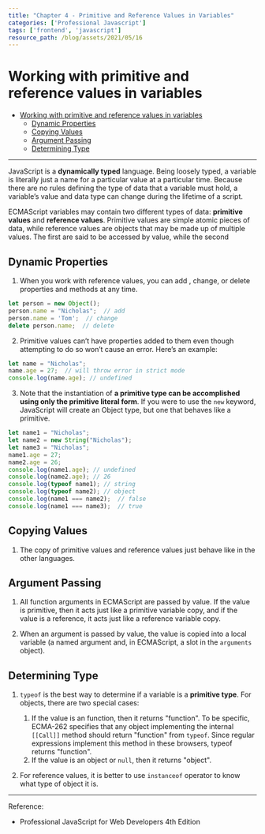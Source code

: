 ```yaml
---
title: "Chapter 4 - Primitive and Reference Values in Variables" 
categories: ['Professional Javascript']
tags: ['frontend', 'javascript']
resource_path: /blog/assets/2021/05/16
---
```


# Working with primitive and reference values in variables

- [Working with primitive and reference values in variables](#working-with-primitive-and-reference-values-in-variables)
  - [Dynamic Properties](#dynamic-properties)
  - [Copying Values](#copying-values)
  - [Argument Passing](#argument-passing)
  - [Determining Type](#determining-type)

---

JavaScript is a **dynamically typed** language. Being loosely typed, a variable is literally just a name for a particular value at a particular time. Because there are no rules defining the type of data that a variable must hold, a variable’s value and data type can change during the lifetime of a script. 

ECMAScript variables may contain two different types of data: **primitive values** and **reference values**. Primitive values are simple atomic pieces of data, while reference values are objects that may be made up of multiple values. The first are said to be accessed by value, while the second

## Dynamic Properties

1. When you work with reference values, you can add , change, or delete properties and methods at any time.
  ```js
  let person = new Object();
  person.name = "Nicholas";  // add
  person.name = 'Tom';  // change
  delete person.name;  // delete
  ```

2. Primitive values can’t have properties added to them even though attempting to do so won’t cause an error. Here’s an example: 
  ```js
  let name = "Nicholas";
  name.age = 27;  // will throw error in strict mode
  console.log(name.age); // undefined
  ```

3. Note that the instantiation of **a primitive type can be accomplished using only the primitive literal form**. If you were to use the `new` keyword, JavaScript will create an Object type, but one that behaves like a primitive. 
  ```js
  let name1 = "Nicholas";
  let name2 = new String("Nicholas");
  let name3 = "Nicholas";
  name1.age = 27;
  name2.age = 26;
  console.log(name1.age); // undefined
  console.log(name2.age); // 26
  console.log(typeof name1); // string
  console.log(typeof name2); // object
  console.log(name1 === name2);  // false
  console.log(name1 === name3);  // true
  ```

## Copying Values

1. The copy of primitive values and reference values just behave like in the other languages.

## Argument Passing

1. All function arguments in ECMAScript are passed by value. If the value is primitive, then it acts just like a primitive variable copy, and if the value is a reference, it acts just like a reference variable copy.

2. When an argument is passed by value, the value is copied into a local variable (a named argument and, in ECMAScript, a slot in the `arguments` object).

## Determining Type

1. `typeof` is the best way to determine if a variable is a **primitive type**. For objects, there are two special cases:
    1. If the value is an function, then it returns "function". To be specific, ECMA-262 specifies that any object implementing the internal `[[Call]]` method should return "function" from `typeof`. Since regular expressions implement this method in these browsers, typeof returns "function".
    2. If the value is an object or `null`, then it returns "object".

2. For reference values, it is better to use `instanceof` operator to know what type of object it is.

---

Reference:

- Professional JavaScript for Web Developers 4th Edition
